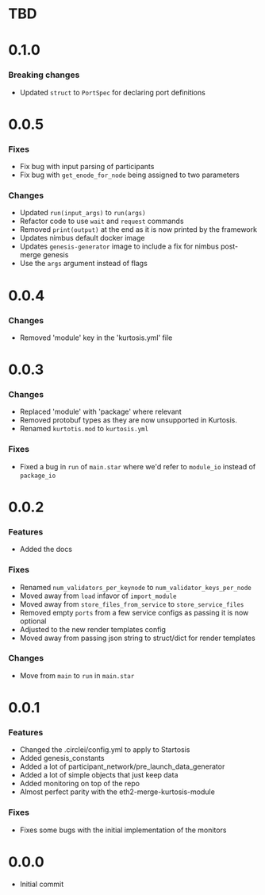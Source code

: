 # TBD

# 0.1.0

### Breaking changes
- Updated `struct` to `PortSpec` for declaring port definitions

# 0.0.5

### Fixes
- Fix bug with input parsing of participants
- Fix bug with `get_enode_for_node` being assigned to two parameters

### Changes
- Updated `run(input_args)` to `run(args)`
- Refactor code to use `wait` and `request` commands
- Removed `print(output)` at the end as it is now printed by the framework
- Updates nimbus default docker image
- Updates `genesis-generator` image to include a fix for nimbus post-merge genesis
- Use the `args` argument instead of flags

# 0.0.4
### Changes
- Removed 'module' key in the 'kurtosis.yml' file

# 0.0.3
### Changes
- Replaced 'module' with 'package' where relevant
- Removed protobuf types as they are now unsupported in Kurtosis.
- Renamed `kurtotis.mod` to `kurtosis.yml`

### Fixes
- Fixed a bug in `run` of `main.star` where we'd refer to `module_io` instead of `package_io`

# 0.0.2

### Features
- Added the docs

### Fixes
- Renamed `num_validators_per_keynode` to `num_validator_keys_per_node`
- Moved away from `load` infavor of `import_module`
- Moved away from `store_files_from_service` to `store_service_files`
- Removed empty `ports` from a few service configs as passing it is now optional
- Adjusted to the new render templates config
- Moved away from passing json string to struct/dict for render templates

### Changes
- Move from `main` to `run` in `main.star`

# 0.0.1

### Features
- Changed the .circlei/config.yml to apply to Startosis
- Added genesis_constants
- Added a lot of participant_network/pre_launch_data_generator
- Added a lot of simple objects that just keep data
- Added monitoring on top of the repo
- Almost perfect parity with the eth2-merge-kurtosis-module

### Fixes
- Fixes some bugs with the initial implementation of the monitors

# 0.0.0
* Initial commit
